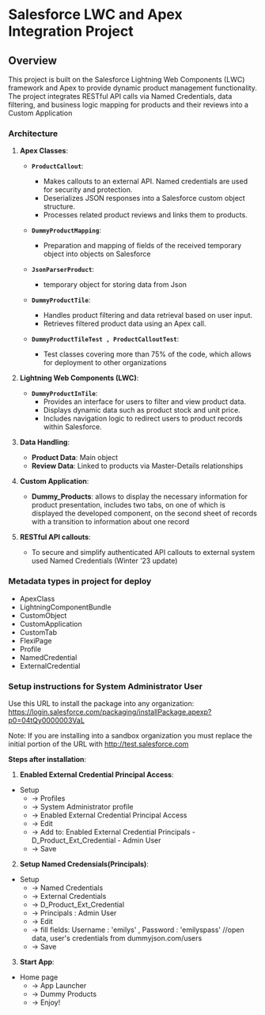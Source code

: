 
# Salesforce LWC and Apex Integration Project

## Overview

This project is built on the Salesforce Lightning Web Components (LWC) framework and Apex to provide dynamic product management functionality. The project integrates RESTful API calls via Named Credentials, data filtering, and business logic mapping for products and their reviews into a Custom Application

### Architecture

1. **Apex Classes**:
   - **`ProductCallout`**:
     - Makes callouts to an external API. Named credentials are used for security and protection.
     - Deserializes JSON responses into a Salesforce custom object structure.
     - Processes related product reviews and links them to products.

   - **`DummyProductMapping`**:
     - Preparation and mapping of fields of the received temporary object into objects on Salesforce

   - **`JsonParserProduct`**:
     - temporary object for storing data from Json
   
   - **`DummyProductTile`**:
     - Handles product filtering and data retrieval based on user input.
     - Retrieves filtered product data using an Apex call.
     
   - **`DummyProductTileTest , ProductCalloutTest`**:  
     - Test classes covering more than 75% of the code, which allows for deployment to other organizations


2. **Lightning Web Components (LWC)**:
   - **`DummyProductInTile`**:
     - Provides an interface for users to filter and view product data.
     - Displays dynamic data such as product stock and unit price.
     - Includes navigation logic to redirect users to product records within Salesforce.

3. **Data Handling**:
   - **Product Data**: Main object
   - **Review Data**: Linked to products via Master-Details relationships

4. **Custom Application**:
   - **Dummy_Products**: allows to display the necessary information for product presentation, includes two tabs, on one of which is displayed the developed component, on the second sheet of records with a transition to information about one record

5. **RESTful API callouts**:
    -  To secure and simplify authenticated API callouts to external system used Named Credentials (Winter ’23 update)

### Metadata types in project for deploy
   - ApexClass
   - LightningComponentBundle
   - CustomObject
   - CustomApplication
   - CustomTab
   - FlexiPage
   - Profile
   - NamedCredential
   - ExternalCredential


### Setup instructions for System Administrator User
	
Use this URL to install the package into any organization:
https://login.salesforce.com/packaging/installPackage.apexp?p0=04tQy0000003VaL

Note: If you are installing into a sandbox organization you must replace the initial portion of the URL with http://test.salesforce.com

**Steps after installation**:


1. **Enabled External Credential Principal Access**:
  - Setup 
    -  -> Profiles 
    -  -> System Administrator profile 
    -  -> Enabled External Credential Principal Access 
    -  -> Edit 
    -  -> Add to: Enabled External Credential Principals - D_Product_Ext_Credential - Admin User 
    -  -> Save


2. **Setup Named Credensials(Principals)**:
  - Setup
    -  -> Named Credentials
    -  -> External Credentials
    -  -> D_Product_Ext_Credential
    -  -> Principals : Admin User
    -  -> Edit
    -  -> fill fields: Username : 'emilys' , Password : 'emilyspass' //open data, user's credentials from dummyjson.com/users
    -  -> Save


3. **Start App**:
  - Home page
    -  -> App Launcher
    -  -> Dummy Products
    -  -> Enjoy!